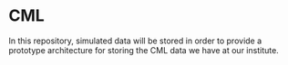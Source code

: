# CML

In this repository, simulated data will be stored in order to provide a
prototype architecture for storing the CML data we have at our
institute.
